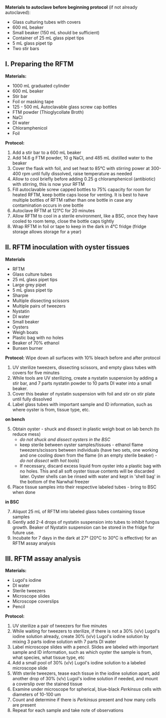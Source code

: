 **Materials to autoclave before beginning protocol** (if not already autoclaved):
- Glass culturing tubes with covers 
- 600 mL beaker
- Small beaker (150 mL should be sufficient)
- Container of 25 mL glass pipet tips 
- 5 mL glass pipet tip
- Two stir bars

## I. Preparing the RFTM
**Materials:**
- 1000 mL graduated cylinder
- 600 mL beaker 
- Stir bar 
- Foil or masking tape
- 125 - 500 mL Autoclavable glass screw cap bottles
- FTM powder (Thioglycollate Broth)
- NaCl
- DI water
- Chloramphenicol
- Foil

**Protocol:**
1. Add a stir bar to a 600 mL beaker
2. Add 14.6 g FTM powder, 10 g NaCl, and 485 mL distilled water to the beaker
3. Cover the flask with foil, and set heat to 85°C with stirring power at 300-400 rpm until fully dissolved, raise temperature as needed
4. Allow to cool briefly before adding 0.25 g chloramphenicol (antibiotic) with stirring, this is now your RFTM
5. Fill autoclavable screw capped bottles to 75% capacity for room for heated RFTM, keep bottle caps loose for venting. It is best to have multiple bottles of RFTM rather than one bottle in case any contamination occurs in one bottle
6. Autoclave RFTM at 121°C for 20 minutes
7. Allow RFTM to cool in a sterile environment, like a BSC, once they have cooled to room temp, close the bottle caps tightly
8. Wrap RFTM in foil or tape to keep in the dark in 4°C fridge (fridge storage allows storage for a year)


## II. RFTM inoculation with oyster tissues
**Materials**
- RFTM
- Glass culture tubes
- 25 mL glass pipet tips
- Large grey pipet
- 5 mL glass pipet tip
- Sharpie
- Multiple dissecting scissors
- Multiple pairs of tweezers 
- Nystatin
- DI water
- Small beaker
- Oysters 
- Weigh boats
- Plastic bag with no holes
- Beaker of 70% ethanol 
- Bunsen burner

**Protocol:**
Wipe down all surfaces with 10% bleach before and after protocol

1. UV sterilize tweezers, dissecting scissors, and empty glass tubes with covers for five minutes
2. While tools are UV sterilizing, create a nystatin suspension by adding a stir bar, and 7 parts nystatin powder to 10 parts DI water into a small beaker. 
3. Cover this beaker of nystatin suspension with foil and stir on stir plate until fully dissolved
4. Label glass tubes with important sample and ID information, such as where oyster is from, tissue type, etc.

**on bench**

5. Obtain oyster - shuck and dissect in plastic weigh boat on lab bench (to reduce mess)
	- *do not shuck and dissect oysters in the BSC*
	- keep sterile between oyster samples/tissues - ethanol flame tweezers/scissors between individuals (have two sets, one working and one cooling down from the flame (in an empty sterile beaker) - *do not dissect with hot tools*)
   	- If necessary, discard excess liquid from oyster into a plastic bag with no holes. This and all soft oyster tissue contents will be discarded later. Oyster shells can be rinsed with water and kept in 'shell bag' in the bottom of the Narwhal freezer
6. Place tissue samples into their respective labeled tubes - bring to BSC when done

**in BSC**

7. Aliquot 25 mL of RFTM into labeled glass tubes containing tissue samples
8. Gently add 2-4 drops of nystatin suspension into tubes to inhibit fungus growth. Beaker of Nystatin suspension can be stored in the fridge for future use. 
9. Incubate for 7 days in the dark at 27° (20°C to 30°C is effective) for an RFTM assay analysis 


## III. RFTM assay analysis
**Materials:**
- Lugol's iodine
- DI water
- Sterile tweezers
- Microscope slides
- Microscope coverslips
- Pencil

**Protocol:**
1. UV sterilize a pair of tweezers for five minutes
2. While waiting for tweezers to sterilize, if there is not a 30% (v/v) Lugol's iodine solution already, create 30% (v/v) Lugol's iodine solution by mixing 3 parts iodine solution with 7 parts DI water
3. Label microscope slides with a pencil. Slides are labeled with important sample and ID information, such as which oyster the sample is from, what species, what tissue type, etc
4. Add a small pool of 30% (v/v) Lugol's iodine solution to a labeled microscope slide
5. With sterile tweezers, tease each tissue in the iodine solution apart, add another drop of 30% (v/v) Lugol's iodine solution if needed, and mount a coverslip over the stained tissue
6. Examine under microscope for spherical, blue-black *Perkinsus* cells with diameters of 10-100 um
7. Count and determine if there is *Perkinsus* present and how many cells are present
8. Repeat for each sample and take note of observations
	
